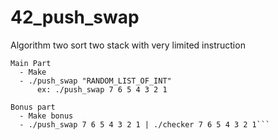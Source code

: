 # 42_push_swap
Algorithm two sort two stack with very limited instruction

```
Main Part
  - Make
  - ./push_swap "RANDOM_LIST_OF_INT"
      ex: ./push_swap 7 6 5 4 3 2 1

Bonus part
  - Make bonus
  - ./push_swap 7 6 5 4 3 2 1 | ./checker 7 6 5 4 3 2 1```
